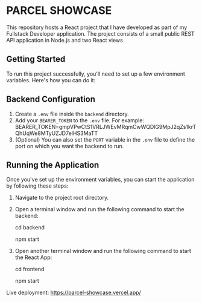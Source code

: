 # PARCEL SHOWCASE

This repository hosts a React project that I have developed as part of my Fullstack Developer application. The project consists of a small public REST API application in Node.js and two React views

## Getting Started

To run this project successfully, you'll need to set up a few environment variables. Here's how you can do it:

## Backend Configuration

1. Create a `.env` file inside the `backend` directory.
2. Add your `BEARER_TOKEN` to the `.env` file. For example:
    BEARER_TOKEN=gmpVPwCtS1VRLJWEvMRqmCwWQDlG9MpJ2qZs1krTQhUqWe8MTyUZJD7eIHS3MaTT
3. (Optional) You can also set the `PORT` variable in the `.env` file to define the port on which you want the backend to run.

## Running the Application

Once you've set up the environment variables, you can start the application by following these steps:

1. Navigate to the project root directory.
2. Open a terminal window and run the following command to start the backend:

    cd backend
    
    npm start

3. Open another terminal window and run the following command to start the React App:
    
    cd frontend
    
    npm start

Live deployment:
https://parcel-showcase.vercel.app/

